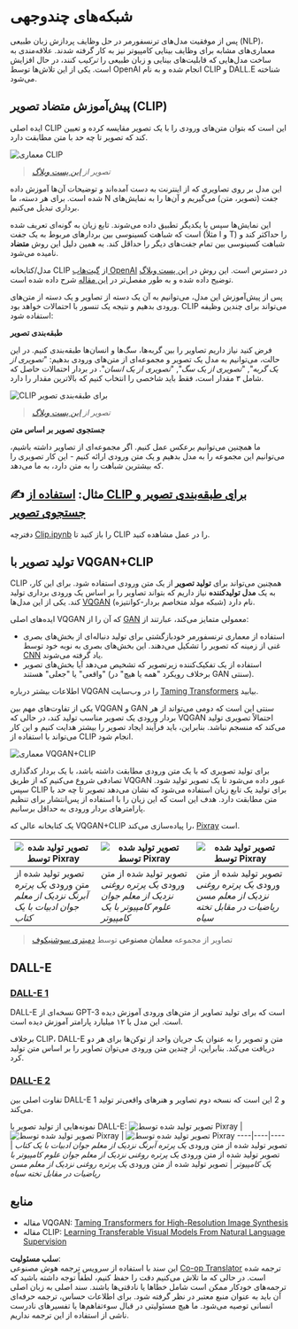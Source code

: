 <!--
CO_OP_TRANSLATOR_METADATA:
{
  "original_hash": "9c592c26aca16ca085d268c732284187",
  "translation_date": "2025-08-24T10:38:40+00:00",
  "source_file": "lessons/X-Extras/X1-MultiModal/README.md",
  "language_code": "fa"
}
-->
# شبکه‌های چندوجهی

پس از موفقیت مدل‌های ترنسفورمر در حل وظایف پردازش زبان طبیعی (NLP)، معماری‌های مشابه برای وظایف بینایی کامپیوتر نیز به کار گرفته شدند. علاقه‌مندی به ساخت مدل‌هایی که قابلیت‌های بینایی و زبان طبیعی را *ترکیب* کنند، در حال افزایش است. یکی از این تلاش‌ها توسط OpenAI انجام شده و به نام CLIP و DALL.E شناخته می‌شود.

## پیش‌آموزش متضاد تصویر (CLIP)

ایده اصلی CLIP این است که بتوان متن‌های ورودی را با یک تصویر مقایسه کرده و تعیین کند که تصویر تا چه حد با متن مطابقت دارد.

![معماری CLIP](../../../../../lessons/X-Extras/X1-MultiModal/images/clip-arch.png)

> *تصویر از [این پست وبلاگ](https://openai.com/blog/clip/)*

این مدل بر روی تصاویری که از اینترنت به دست آمده‌اند و توضیحات آن‌ها آموزش داده شده است. برای هر دسته، ما N جفت (تصویر، متن) می‌گیریم و آن‌ها را به نمایش‌های برداری تبدیل می‌کنیم.

این نمایش‌ها سپس با یکدیگر تطبیق داده می‌شوند. تابع زیان به گونه‌ای تعریف شده است که شباهت کسینوسی بین بردارهای مربوط به یک جفت (مثلاً I و T) را حداکثر کند و شباهت کسینوسی بین تمام جفت‌های دیگر را حداقل کند. به همین دلیل این روش **متضاد** نامیده می‌شود.

مدل/کتابخانه CLIP از [گیت‌هاب OpenAI](https://github.com/openai/CLIP) در دسترس است. این روش در [این پست وبلاگ](https://openai.com/blog/clip/) توضیح داده شده و به طور مفصل‌تر در [این مقاله](https://arxiv.org/pdf/2103.00020.pdf) شرح داده شده است.

پس از پیش‌آموزش این مدل، می‌توانیم به آن یک دسته از تصاویر و یک دسته از متن‌های ورودی بدهیم و نتیجه یک تنسور با احتمالات خواهد بود. CLIP می‌تواند برای چندین وظیفه استفاده شود:

**طبقه‌بندی تصویر**

فرض کنید نیاز داریم تصاویر را بین گربه‌ها، سگ‌ها و انسان‌ها طبقه‌بندی کنیم. در این حالت، می‌توانیم به مدل یک تصویر و مجموعه‌ای از متن‌های ورودی بدهیم: "*تصویری از یک گربه*", "*تصویری از یک سگ*", "*تصویری از یک انسان*". در بردار احتمالات حاصل که شامل ۳ مقدار است، فقط باید شاخصی را انتخاب کنیم که بالاترین مقدار را دارد.

![CLIP برای طبقه‌بندی تصویر](../../../../../lessons/X-Extras/X1-MultiModal/images/clip-class.png)

> *تصویر از [این پست وبلاگ](https://openai.com/blog/clip/)*

**جستجوی تصویر بر اساس متن**

ما همچنین می‌توانیم برعکس عمل کنیم. اگر مجموعه‌ای از تصاویر داشته باشیم، می‌توانیم این مجموعه را به مدل بدهیم و یک متن ورودی ارائه کنیم - این کار تصویری را که بیشترین شباهت را به متن دارد، به ما می‌دهد.

## ✍️ مثال: [استفاده از CLIP برای طبقه‌بندی تصویر و جستجوی تصویر](../../../../../lessons/X-Extras/X1-MultiModal/Clip.ipynb)

دفترچه [Clip.ipynb](../../../../../lessons/X-Extras/X1-MultiModal/Clip.ipynb) را باز کنید تا CLIP را در عمل مشاهده کنید.

## تولید تصویر با VQGAN+CLIP

CLIP همچنین می‌تواند برای **تولید تصویر** از یک متن ورودی استفاده شود. برای این کار، به یک **مدل تولیدکننده** نیاز داریم که بتواند تصاویر را بر اساس یک ورودی برداری تولید کند. یکی از این مدل‌ها [VQGAN](https://compvis.github.io/taming-transformers/) (شبکه مولد متخاصم بردار-کوانتیزه) نام دارد.

ایده‌های اصلی VQGAN که آن را از [GAN](../../4-ComputerVision/10-GANs/README.md) معمولی متمایز می‌کند، عبارتند از:
* استفاده از معماری ترنسفورمر خودبازگشتی برای تولید دنباله‌ای از بخش‌های بصری غنی از زمینه که تصویر را تشکیل می‌دهند. این بخش‌های بصری به نوبه خود توسط [CNN](../../4-ComputerVision/07-ConvNets/README.md) یاد گرفته می‌شوند.
* استفاده از یک تفکیک‌کننده زیرتصویر که تشخیص می‌دهد آیا بخش‌های تصویر "واقعی" یا "جعلی" هستند (برخلاف رویکرد "همه یا هیچ" در GAN سنتی).

اطلاعات بیشتر درباره VQGAN را در وب‌سایت [Taming Transformers](https://compvis.github.io/taming-transformers/) بیابید.

یکی از تفاوت‌های مهم بین VQGAN و GAN سنتی این است که دومی می‌تواند از هر بردار ورودی یک تصویر مناسب تولید کند، در حالی که VQGAN احتمالاً تصویری تولید می‌کند که منسجم نباشد. بنابراین، باید فرآیند ایجاد تصویر را بیشتر هدایت کنیم و این کار می‌تواند با استفاده از CLIP انجام شود.

![معماری VQGAN+CLIP](../../../../../lessons/X-Extras/X1-MultiModal/images/vqgan.png)

برای تولید تصویری که با یک متن ورودی مطابقت داشته باشد، با یک بردار کدگذاری تصادفی شروع می‌کنیم که از طریق VQGAN عبور داده می‌شود تا یک تصویر تولید شود. سپس CLIP برای تولید یک تابع زیان استفاده می‌شود که نشان می‌دهد تصویر تا چه حد با متن مطابقت دارد. هدف این است که این زیان را با استفاده از پس‌انتشار برای تنظیم پارامترهای بردار ورودی به حداقل برسانیم.

یک کتابخانه عالی که VQGAN+CLIP را پیاده‌سازی می‌کند، [Pixray](http://github.com/pixray/pixray) است.

![تصویر تولید شده توسط Pixray](../../../../../lessons/X-Extras/X1-MultiModal/images/a_closeup_watercolor_portrait_of_young_male_teacher_of_literature_with_a_book.png) |  ![تصویر تولید شده توسط Pixray](../../../../../lessons/X-Extras/X1-MultiModal/images/a_closeup_oil_portrait_of_young_female_teacher_of_computer_science_with_a_computer.png) | ![تصویر تولید شده توسط Pixray](../../../../../lessons/X-Extras/X1-MultiModal/images/a_closeup_oil_portrait_of_old_male_teacher_of_math.png)
----|----|----
تصویر تولید شده از متن ورودی *یک پرتره آبرنگ نزدیک از معلم جوان ادبیات با یک کتاب* | تصویر تولید شده از متن ورودی *یک پرتره روغنی نزدیک از معلم جوان علوم کامپیوتر با یک کامپیوتر* | تصویر تولید شده از متن ورودی *یک پرتره روغنی نزدیک از معلم مسن ریاضیات در مقابل تخته سیاه*

> تصاویر از مجموعه **معلمان مصنوعی** توسط [دمیتری سوشنیکوف](http://soshnikov.com)

## DALL-E
### [DALL-E 1](https://openai.com/research/dall-e)
DALL-E نسخه‌ای از GPT-3 است که برای تولید تصاویر از متن‌های ورودی آموزش دیده است. این مدل با ۱۲ میلیارد پارامتر آموزش دیده است.

برخلاف CLIP، DALL-E متن و تصویر را به عنوان یک جریان واحد از توکن‌ها برای هر دو دریافت می‌کند. بنابراین، از چندین متن ورودی می‌توان تصاویر را بر اساس متن تولید کرد.

### [DALL-E 2](https://openai.com/dall-e-2)
تفاوت اصلی بین DALL-E 1 و 2 این است که نسخه دوم تصاویر و هنرهای واقعی‌تر تولید می‌کند.

نمونه‌هایی از تولید تصویر با DALL-E:
![تصویر تولید شده توسط Pixray](../../../../../lessons/X-Extras/X1-MultiModal/images/DALL·E%202023-06-20%2015.56.56%20-%20a%20closeup%20watercolor%20portrait%20of%20young%20male%20teacher%20of%20literature%20with%20a%20book.png) |  ![تصویر تولید شده توسط Pixray](../../../../../lessons/X-Extras/X1-MultiModal/images/DALL·E%202023-06-20%2015.57.43%20-%20a%20closeup%20oil%20portrait%20of%20young%20female%20teacher%20of%20computer%20science%20with%20a%20computer.png) | ![تصویر تولید شده توسط Pixray](../../../../../lessons/X-Extras/X1-MultiModal/images/DALL·E%202023-06-20%2015.58.42%20-%20%20a%20closeup%20oil%20portrait%20of%20old%20male%20teacher%20of%20mathematics%20in%20front%20of%20blackboard.png)
----|----|----
تصویر تولید شده از متن ورودی *یک پرتره آبرنگ نزدیک از معلم جوان ادبیات با یک کتاب* | تصویر تولید شده از متن ورودی *یک پرتره روغنی نزدیک از معلم جوان علوم کامپیوتر با یک کامپیوتر* | تصویر تولید شده از متن ورودی *یک پرتره روغنی نزدیک از معلم مسن ریاضیات در مقابل تخته سیاه*

## منابع

* مقاله VQGAN: [Taming Transformers for High-Resolution Image Synthesis](https://compvis.github.io/taming-transformers/paper/paper.pdf)
* مقاله CLIP: [Learning Transferable Visual Models From Natural Language Supervision](https://arxiv.org/pdf/2103.00020.pdf)

**سلب مسئولیت**:  
این سند با استفاده از سرویس ترجمه هوش مصنوعی [Co-op Translator](https://github.com/Azure/co-op-translator) ترجمه شده است. در حالی که ما تلاش می‌کنیم دقت را حفظ کنیم، لطفاً توجه داشته باشید که ترجمه‌های خودکار ممکن است شامل خطاها یا نادقتی‌ها باشند. سند اصلی به زبان اصلی آن باید به عنوان منبع معتبر در نظر گرفته شود. برای اطلاعات حساس، ترجمه حرفه‌ای انسانی توصیه می‌شود. ما هیچ مسئولیتی در قبال سوءتفاهم‌ها یا تفسیرهای نادرست ناشی از استفاده از این ترجمه نداریم.
